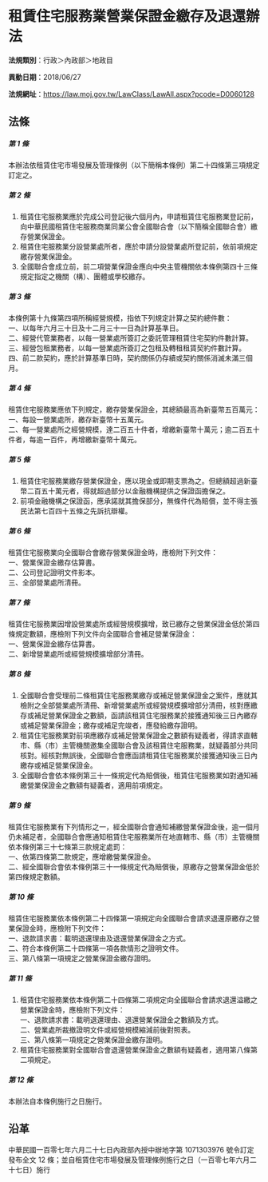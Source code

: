 # 租賃住宅服務業營業保證金繳存及退還辦法



**法規類別**：行政＞內政部＞地政目

**異動日期**：2018/06/27  

**法規網址**：https://law.moj.gov.tw/LawClass/LawAll.aspx?pcode=D0060128



## 法條
##### 第 1 條
本辦法依租賃住宅市場發展及管理條例（以下簡稱本條例）第二十四條第三項規定訂定之。

##### 第 2 條
1. 租賃住宅服務業應於完成公司登記後六個月內，申請租賃住宅服務業登記前，向中華民國租賃住宅服務商業同業公會全國聯合會（以下簡稱全國聯合會）繳存營業保證金。
1. 租賃住宅服務業分設營業處所者，應於申請分設營業處所登記前，依前項規定繳存營業保證金。
1. 全國聯合會成立前，前二項營業保證金應向中央主管機關依本條例第四十三條規定指定之機關（構）、團體或學校繳存。

##### 第 3 條
本條例第十九條第四項所稱經營規模，指依下列規定計算之契約總件數：  
一、以每年六月三十日及十二月三十一日為計算基準日。  
二、經營代管業務者，以每一營業處所簽訂之委託管理租賃住宅契約件數計算。  
三、經營包租業務者，以每一營業處所簽訂之包租及轉租租賃契約件數計算。  
四、前二款契約，應於計算基準日時，契約關係仍存續或契約關係消滅未滿三個月。

##### 第 4 條
租賃住宅服務業應依下列規定，繳存營業保證金，其總額最高為新臺幣五百萬元：  
一、每設一營業處所，繳存新臺幣十五萬元。  
二、每一營業處所之經營規模，達二百五十件者，增繳新臺幣十萬元；逾二百五十件者，每逾一百件，再增繳新臺幣十萬元。

##### 第 5 條
1. 租賃住宅服務業繳存營業保證金，應以現金或即期支票為之。但總額超過新臺幣二百五十萬元者，得就超過部分以金融機構提供之保證函擔保之。
1. 前項金融機構之保證函，應承諾就其擔保部分，無條件代為賠償，並不得主張民法第七百四十五條之先訴抗辯權。

##### 第 6 條
租賃住宅服務業向全國聯合會繳存營業保證金時，應檢附下列文件：  
一、營業保證金繳存估算書。  
二、公司登記證明文件影本。  
三、全部營業處所清冊。

##### 第 7 條
租賃住宅服務業因增設營業處所或經營規模擴增，致已繳存之營業保證金低於第四條規定數額，應檢附下列文件向全國聯合會補足營業保證金：  
一、營業保證金繳存估算書。  
二、新增營業處所或經營規模擴增部分清冊。

##### 第 8 條
1. 全國聯合會受理前二條租賃住宅服務業繳存或補足營業保證金之案件，應就其檢附之全部營業處所清冊、新增營業處所或經營規模擴增部分清冊，核對應繳存或補足營業保證金之數額，函請該租賃住宅服務業於接獲通知後三日內繳存或補足營業保證金；繳存或補足完竣者，應發給繳存證明。
1. 租賃住宅服務業對前項應繳存或補足營業保證金之數額有疑義者，得請求直轄市、縣（市）主管機關邀集全國聯合會及該租賃住宅服務業，就疑義部分共同核對。經核對無誤後，全國聯合會應函請租賃住宅服務業於接獲通知後三日內繳存或補足營業保證金。
1. 全國聯合會依本條例第三十一條規定代為賠償後，租賃住宅服務業如對通知補繳營業保證金之數額有疑義者，適用前項規定。

##### 第 9 條
租賃住宅服務業有下列情形之一，經全國聯合會通知補繳營業保證金後，逾一個月仍未補足者，全國聯合會應通知租賃住宅服務業所在地直轄市、縣（市）主管機關依本條例第三十七條第三款規定處罰：  
一、依第四條第二款規定，應增繳營業保證金。  
二、經全國聯合會依本條例第三十一條規定代為賠償後，原繳存之營業保證金低於第四條規定數額。

##### 第 10 條
租賃住宅服務業依本條例第二十四條第一項規定向全國聯合會請求退還原繳存之營業保證金時，應檢附下列文件：  
一、退款請求書：載明退還理由及退還營業保證金之方式。  
二、符合本條例第二十四條第一項各款情形之證明文件。  
三、第八條第一項規定之營業保證金繳存證明。

##### 第 11 條
1. 租賃住宅服務業依本條例第二十四條第二項規定向全國聯合會請求退還溢繳之營業保證金時，應檢附下列文件：  
一、退款請求書：載明退還理由、退還營業保證金之數額及方式。  
二、營業處所裁撤證明文件或經營規模縮減前後對照表。  
三、第八條第一項規定之營業保證金繳存證明。
1. 租賃住宅服務業對全國聯合會退還營業保證金之數額有疑義者，適用第八條第二項規定。

##### 第 12 條
本辦法自本條例施行之日施行。

## 沿革
中華民國一百零七年六月二十七日內政部內授中辦地字第 1071303976 號令訂定發布全文 12 條；並自租賃住宅市場發展及管理條例施行之日（一百零七年六月二十七日）施行

